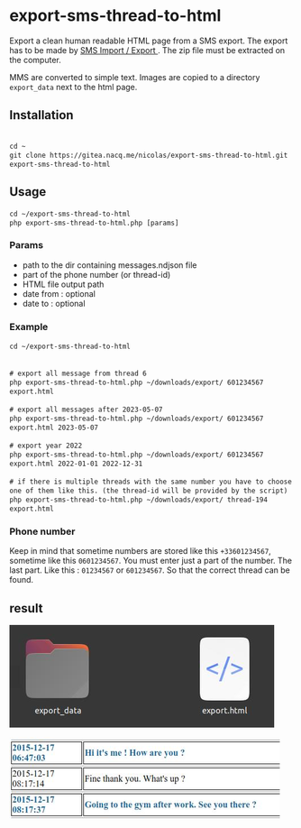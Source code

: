 # export-sms-thread-to-html

Export a clean human readable HTML page from a SMS export. The export has to be made by [SMS Import / Export ](https://github.com/tmo1/sms-ie). The zip file must be extracted on the computer.

MMS are converted to simple text. Images are copied to a directory `export_data` next to the html page.

## Installation 

```shell

cd ~
git clone https://gitea.nacq.me/nicolas/export-sms-thread-to-html.git
export-sms-thread-to-html

```

## Usage

```shell
cd ~/export-sms-thread-to-html
php export-sms-thread-to-html.php [params]
```

### Params
 - path to the dir containing messages.ndjson file
 - part of the phone number (or thread-id)
 - HTML file output path
 - date from : optional
 - date to : optional

### Example
```shell
cd ~/export-sms-thread-to-html


# export all message from thread 6
php export-sms-thread-to-html.php ~/downloads/export/ 601234567 export.html

# export all messages after 2023-05-07
php export-sms-thread-to-html.php ~/downloads/export/ 601234567 export.html 2023-05-07 

# export year 2022
php export-sms-thread-to-html.php ~/downloads/export/ 601234567 export.html 2022-01-01 2022-12-31 

# if there is multiple threads with the same number you have to choose one of them like this. (the thread-id will be provided by the script)
php export-sms-thread-to-html.php ~/downloads/export/ thread-194 export.html

```

### Phone number

Keep in mind that sometime numbers are stored like this `+33601234567`, sometime like this `0601234567`. You must enter just a part of the number. The last part. Like this : `01234567` or `601234567`. So that the correct thread can be found.

## result

![Capture 1](capture_1.jpg)

![Capture 2](capture_2.jpg)